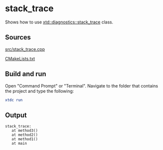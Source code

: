 # stack_trace

Shows how to use [xtd::diagnostics::stack_trace](https://gammasoft71.github.io/xtd/reference_guides/latest/classxtd_1_1diagnostics_1_1stack__trace.html) class.

## Sources

[src/stack_trace.cpp](src/stack_trace.cpp)

[CMakeLists.txt](CMakeLists.txt)

## Build and run

Open "Command Prompt" or "Terminal". Navigate to the folder that contains the project and type the following:

```cmake
xtdc run
```

## Output

```
stack_trace:
   at method3()
   at method2()
   at method1()
   at main
```
